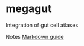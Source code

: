 # megagut
Integration of gut cell atlases

Notes [Markdown guide](https://github.com/adam-p/markdown-here/wiki/Markdown-Cheatsheet)
